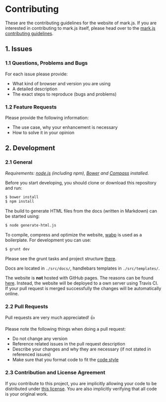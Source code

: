 # Contributing

These are the contributing guidelines for the website of mark.js. If you are
interested in contributing to mark.js itself, please head over to the
[mark.js contributing guidelines][markjs-contributing].

## 1. Issues

### 1.1 Questions, Problems and Bugs

For each issue please provide:

- What kind of browser and version you are using
- A detailed description
- The exact steps to reproduce (bugs and problems)

### 1.2 Feature Requests

Please provide the following information:

- The use case, why your enhancement is necessary
- How to solve it in your opinion

## 2. Development

### 2.1 General

_Requirements: [node.js][node-js] (including npm), [Bower][bower] and
[Compass][compass] installed._

Before you start developing, you should clone or download this repository and
run:

```bash
$ bower install
$ npm install
```

The build to generate HTML files from the docs (written in Markdown) can be
started using:

```bash
$ node generate-html.js
```

To compile, compress and optimize the website, [wabp][wabp] is used as a
boilerplate. For development you can use:

```bash
$ grunt dev
```

Please see the grunt tasks and project structure [there][wabp].

Docs are located in `./src/docs/`, handlebars templates in `./src/templates/`.

The website is __not__ hosted with GitHub pages. The reasons can be found
[here][why-to-avoid-gh-pages]. Instead, the website will be deployed to a own
server using Travis CI. If your pull request is merged successfully the changes
will be automatically online.

### 2.2 Pull Requests

Pull requests are very much appreciated!  :thumbsup:

Please note the following things when doing a pull request:

- Do not change any version
- Reference related issues in the pull request description
- Describe your changes and why they are necessary (if not stated in referenced
  issues)
- Make sure that you format code to fit the [code style][code-style]

### 2.3 Contribution and License Agreement

If you contribute to this project, you are implicitly allowing your code to be
distributed under [this license][license]. You are also implicitly verifying
that all code is your original work.

[markjs-contributing]: https://github.com/julmot/mark.js/blob/master/CONTRIBUTING.md
[node-js]: https://nodejs.org/en/
[bower]: http://bower.io/
[compass]: http://compass-style.org/install/
[wabp]: https://github.com/julmot/wabp/
[code-style]: https://github.com/julmot/mark.js/blob/website/.jsbeautifyrc
[why-to-avoid-gh-pages]: https://gist.github.com/julmot/7150101962e2645731b54547ffa00268
[license]: https://github.com/julmot/mark.js/blob/website/LICENSE
